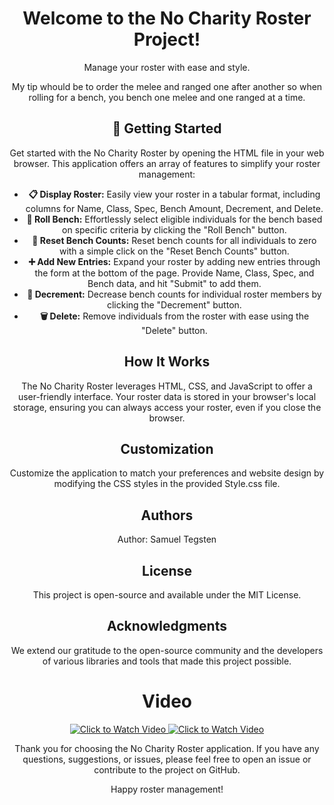 <!DOCTYPE html>
<html>
<body>

<h1 align="center">Welcome to the No Charity Roster Project!</h1>
<p align="center">Manage your roster with ease and style. </p>
<p align="center">My tip whould be to order the melee and ranged one after another so when rolling for a bench, you bench one melee and one ranged at a time.</p>

<h2 align="center">🚀 Getting Started</h2>
<p align="center">Get started with the No Charity Roster by opening the HTML file in your web browser. This application offers an array of features to simplify your roster management:</p>

<ul>
    <li align="center"><strong>📋 Display Roster:</strong> Easily view your roster in a tabular format, including columns for Name, Class, Spec, Bench Amount, Decrement, and Delete.</li>
    <li align="center"><strong>🎲 Roll Bench:</strong> Effortlessly select eligible individuals for the bench based on specific criteria by clicking the "Roll Bench" button.</li>
    <li align="center"><strong>🔄 Reset Bench Counts:</strong> Reset bench counts for all individuals to zero with a simple click on the "Reset Bench Counts" button.</li>
    <li align="center"><strong>➕ Add New Entries:</strong> Expand your roster by adding new entries through the form at the bottom of the page. Provide Name, Class, Spec, and Bench data, and hit "Submit" to add them.</li>
    <li align="center"><strong>🔽 Decrement:</strong> Decrease bench counts for individual roster members by clicking the "Decrement" button.</li>
    <li align="center"><strong>🗑️ Delete:</strong> Remove individuals from the roster with ease using the "Delete" button.</li>
</ul>

<h2 align="center">How It Works</h2>
<p align="center">The No Charity Roster leverages HTML, CSS, and JavaScript to offer a user-friendly interface. Your roster data is stored in your browser's local storage, ensuring you can always access your roster, even if you close the browser.</p>

<h2 align="center">Customization</h2>
<p align="center">Customize the application to match your preferences and website design by modifying the CSS styles in the provided Style.css file.</p>

<h2 align="center">Authors</h2>
<p align="center">Author: Samuel Tegsten </p>

<h2 align="center">License</h2>
<p align="center">This project is open-source and available under the MIT License.

<h2 align="center">Acknowledgments</h2>
<p align="center">We extend our gratitude to the open-source community and the developers of various libraries and tools that made this project possible.

<h1 align="center">Video</h1>
<p align="center">
  <a href="https://www.youtube.com/watch?v=4fejMNz1MzY">
    <img src="https://img.youtube.com/vi/4fejMNz1MzY/0.jpg" alt="Click to Watch Video">
  </a>
  <a href="https://www.youtube.com/watch?v=ePp51SFfLJg">
    <img src="https://img.youtube.com/vi/ePp51SFfLJg/0.jpg" alt="Click to Watch Video">
  </a>
</p>

<p align="center">Thank you for choosing the No Charity Roster application. If you have any questions, suggestions, or issues, please feel free to open an issue or contribute to the project on GitHub.</p>

<p align="center">Happy roster management!</p>
</body>
</html>
